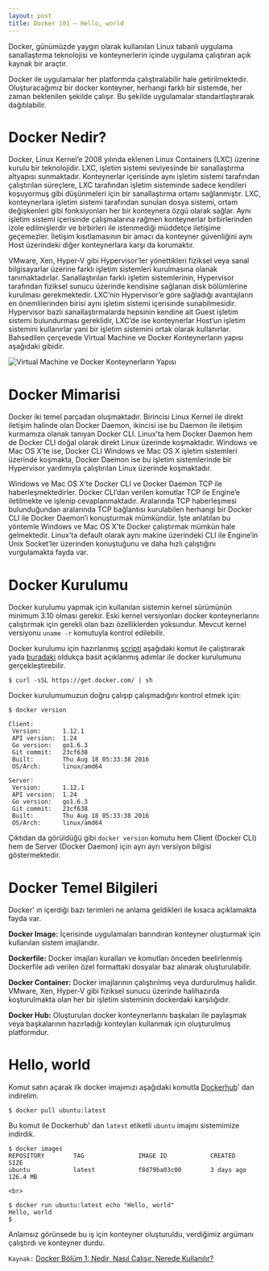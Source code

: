 ```yaml
---
layout: post
title: Docker 101 – Hello, world 
---
```


Docker, günümüzde yaygın olarak kullanılan Linux tabanlı uygulama sanallaştırma teknolojisi ve konteynerlerin içinde uygulama çalıştıran açık kaynak bir araçtır.

Docker ile uygulamalar her platformda çalıştıralabilir hale getirilmektedir. Oluşturacağımız bir docker konteyner, herhangi farklı bir sistemde, her zaman beklenilen şekilde çalışır. Bu şekilde uygulamalar standartlaştırarak dağıtılabilir.

# Docker Nedir?

Docker, Linux Kernel’e 2008 yılında eklenen Linux Containers (LXC) üzerine kurulu bir teknolojidir. LXC, işletim sistemi seviyesinde bir sanallaştırma altyapısı sunmaktadır. Konteynerlar içerisinde aynı işletim sistemi tarafından çalıştırılan süreçlere, LXC tarafından işletim sisteminde sadece kendileri koşuyormuş gibi düşünmeleri için bir sanallaştırma ortamı sağlanmıştır. LXC, konteynerlara işletim sistemi tarafından sunulan dosya sistemi, ortam değişkenleri gibi fonksiyonları her bir konteynera özgü olarak sağlar. Aynı işletim sistemi içerisinde çalışmalarına rağmen konteynerlar birbirlerinden izole edilmişlerdir ve birbirleri ile istenmediği müddetçe iletişime geçemezler. İletişim kısıtlamasının bir amacı da konteyner güvenliğini aynı Host üzerindeki diğer konteynerlara karşı da korumaktır. 

VMware, Xen, Hyper-V gibi Hypervisor’ler yönettikleri fiziksel veya sanal bilgisayarlar üzerine farklı işletim sistemleri kurulmasına olanak tanımaktadırlar.   Sanallaştırılan farklı işletim sistemlerinin, Hypervisor tarafından fiziksel sunucu üzerinde kendisine sağlanan disk bölümlerine kurulması gerekmektedir. LXC’nin Hypervisor’e göre sağladığı avantajların en önemlilerinden birisi aynı işletim sistemi içerisinde sunabilmesidir. Hypervisor bazlı sanallaştırmalarda hepsinin kendine ait Guest işletim sistemi bulundurması gereklidir, LXC’de ise konteynerlar Host’un işletim sistemini kullanırlar yani bir işletim sistemini ortak olarak kullanırlar. Bahsedilen çerçevede Virtual Machine ve Docker Konteynerların yapısı aşağıdaki gibidir.


![Virtual Machine ve Docker Konteynerların Yapısı](https://cdn-images-1.medium.com/max/800/1*mRtoTgig9_0ayvF_z77pGg.png)


# Docker Mimarisi


Docker iki temel parçadan oluşmaktadır. Birincisi Linux Kernel ile direkt iletişim halinde olan Docker Daemon, ikincisi ise bu Daemon ile iletişim kurmamıza olanak tanıyan Docker CLI. Linux’ta hem Docker Daemon hem de Docker CLI doğal olarak direkt Linux üzerinde koşmaktadır. Windows ve Mac OS X’te ise, Docker CLI Windows ve Mac OS X işletim sistemleri üzerinde koşmakta, Docker Daemon ise bu işletim sistemlerinde bir Hypervisor yardımıyla çalıştırılan Linux üzerinde koşmaktadır.

Windows ve Mac OS X’te Docker CLI ve Docker Daemon TCP ile haberleşmektedirler. Docker CLI’dan verilen komutlar TCP ile Engine’e iletilmekte ve işlenip cevaplanmaktadır. Aralarında TCP haberleşmesi bulunduğundan aralarında TCP bağlantısı kurulabilen herhangi bir Docker CLI ile Docker Daemon’i konuşturmak mümkündür. İşte anlatılan bu yöntemle Windows ve Mac OS X’te Docker çalıştırmak mümkün hale gelmektedir. Linux’ta default olarak aynı makine üzerindeki CLI ile Engine’in Unix Socket’ler üzerinden konuştuğunu ve daha hızlı çalıştığını vurgulamakta fayda var.



# Docker Kurulumu

Docker kurulumu yapmak için kullanılan sistemin kernel sürümünün minimum 3.10 olması gerekir. Eski kernel versiyonları docker konteynerlarını çalıştırmak için gerekli olan bazı özelliklerden yoksundur. Mevcut kernel versiyonu  `uname -r` komutuyla kontrol edilebilir.

Docker kurulumu için hazırlanmış [scripti](https://get.docker.com/) aşağıdaki komut ile  çalıştırarak yada [buradaki](https://docs.docker.com/engine/installation/)  oldukça basit açıklanmış adımlar ile docker kurulumunu gerçekleştirebilir.

	$ curl -sSL https://get.docker.com/ | sh

Docker kurulumumuzun doğru çalışıp çalışmadığını kontrol etmek için:

	$ docker version
    
	Client:
	 Version:      1.12.1
	 API version:  1.24
	 Go version:   go1.6.3
	 Git commit:   23cf638
	 Built:        Thu Aug 18 05:33:38 2016
	 OS/Arch:      linux/amd64

	Server:
	 Version:      1.12.1
	 API version:  1.24
	 Go version:   go1.6.3
	 Git commit:   23cf638
	 Built:        Thu Aug 18 05:33:38 2016
	 OS/Arch:      linux/amd64

Çıktıdan da görüldüğü gibi `docker version` komutu hem Client (Docker CLI) hem de Server (Docker Daemon) için ayrı ayrı versiyon bilgisi göstermektedir.

# Docker Temel Bilgileri

Docker' ın içerdiği bazı terimleri ne anlama geldikleri ile kısaca açıklamakta fayda var.

**Docker Image:** İçerisinde uygulamaları barındıran konteyner oluşturmak için kullanılan sistem imajlarıdır.

**Dockerfile:** Docker imajları kuralları ve komutları önceden beelirlenmiş Dockerfile adı verilen özel formattaki dosyalar baz alınarak oluşturulabilir.

**Docker Container:** Docker imajlarının çalıştırılmış veya durdurulmuş halidir. VMware, Xen, Hyper-V gibi fiziksel sunucu üzerinde halihazırda koşturulmakta olan her bir işletim sisteminin  dockerdaki karşılığıdır.

**Docker Hub:** Oluşturulan docker konteynerlarını başkaları ile paylaşmak veya başkalarının hazırladığı konteyları kullanmak için oluşturulmuş platformdur.


# Hello, world

Komut satırı açarak ilk docker imajımızı aşağıdaki komutla [Dockerhub](https://hub.docker.com/)' dan indirelim.

	$ docker pull ubuntu:latest
    
Bu komut ile Dockerhub' dan `latest` etiketli `ubuntu` imajını sistemimize indirdik.

	$ docker images  
	REPOSITORY        TAG               IMAGE ID            CREATED            SIZE
	ubuntu            latest            f8d79ba03c00        3 days ago        126.4 MB
    
    <br>
    
	$ docker run ubuntu:latest echo "Hello, world"
	Hello, world
	$

Anlamsız görünsede bu iş için konteyner oluşturuldu, verdiğimiz argümanı çalıştırdı ve konteyner durdu. 

`Kaynak:` [Docker Bölüm 1: Nedir, Nasıl Çalışır, Nerede Kullanılır?](http://www.gokhansengun.com/docker-nedir-nasil-calisir-nerede-kullanilir/)

